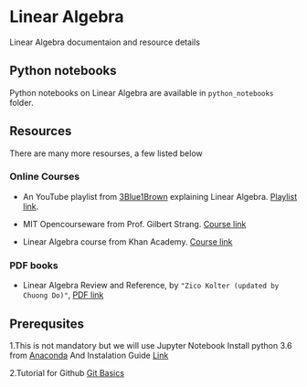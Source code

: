 # Linear Algebra

Linear Algebra documentaion and resource details

## Python notebooks

Python notebooks on Linear Algebra are available in `python_notebooks` folder.

## Resources

There are many more resourses, a few listed below

### Online Courses

* An YouTube playlist from [3Blue1Brown](http://www.3blue1brown.com/) explaining Linear Algebra. [Playlist link](https://youtu.be/kjBOesZCoqc).

* MIT Opencourseware from Prof. Gilbert Strang. [Course link](https://ocw.mit.edu/courses/mathematics/18-06-linear-algebra-spring-2010/)

* Linear Algebra course from Khan Academy. [Course link](https://www.khanacademy.org/math/linear-algebra)

### PDF books

* Linear Algebra Review and Reference, by `"Zico Kolter (updated by Chuong Do)"`, [PDF link](pdfs/linear_algebra_review_and_reference.pdf)

## Prerequsites
 1.This is not mandatory but we will use Jupyter Notebook 
 Install python 3.6 from [Anaconda](https://www.anaconda.com/download/) And Instalation Guide [Link](https://www.youtube.com/watch?v=LrMOrMb8-3s)

2.Tutorial for Github [Git Basics](https://guides.github.com/activities/hello-world)
